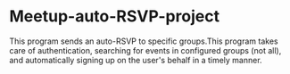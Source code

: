 # Meetup-auto-RSVP-project
 This program sends an auto-RSVP to specific groups.This program takes care of authentication, searching for events in configured groups (not all), and automatically signing up on the user's behalf in a timely manner.
